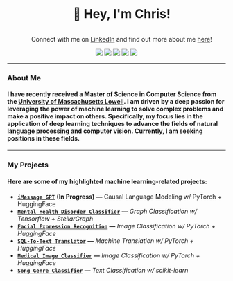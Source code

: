 <div id="user-content-toc">
  <ul>
    <summary align="center">
      <h1 style="display: inline-block;">
        👋 Hey, I'm Chris!
      </h1>
    </summary>
  <p align="center">
    Connect with me on <a href="https://www.linkedin.com/in/christopherlewis10/">LinkedIn</a>
    and find out more about me <a href="https://lewisc4.github.io/">here</a>!
  </p>
  </ul>
</div>

<p float="left" align="middle">
  <a href="https://www.python.org/"><img src="https://img.shields.io/badge/Python-FFD43B?style=for-the-badge&logo=python&logoColor=blue"/></a>
  <a href="https://pytorch.org/"><img src="https://img.shields.io/badge/PyTorch-EE4C2C?style=for-the-badge&logo=pytorch&logoColor=white"/></a>
  <a href="https://numpy.org/"><img src="https://img.shields.io/badge/Numpy-777BB4?style=for-the-badge&logo=numpy&logoColor=white"/></a>
  <a href="https://pandas.pydata.org/"><img src="https://img.shields.io/badge/Pandas-2C2D72?style=for-the-badge&logo=pandas&logoColor=white"/></a>
  <a href="https://wandb.ai/site"><img src="https://img.shields.io/badge/Weights_&_Biases-FFBE00?style=for-the-badge&logo=WeightsAndBiases&logoColor=white"/></a>
</p>

---

### About Me

#### I have recently received a Master of Science in Computer Science from the [University of Massachusetts Lowell](https://www.uml.edu/). I am driven by a deep passion for leveraging the power of machine learning to solve complex problems and make a positive impact on others. Specifically, my focus lies in the application of deep learning techniques to advance the fields of natural language processing and computer vision. Currently, I am seeking positions in these fields.

---

### My Projects

#### Here are some of my highlighted machine learning-related projects:
  - [**`iMessage GPT`**](https://github.com/lewisc4/imessaGPT) **(In Progress)** **—** Causal Language Modeling w/ PyTorch + HuggingFace
  - [**`Mental Health Disorder Classifier`**](https://github.com/lewisc4/Mental-Health-Disorder-Classifier) **—** *Graph Classification w/ Tensorflow + StellarGraph*
  - [**`Facial Expression Recognition`**](https://github.com/lewisc4/Emotion-Detection) **—** *Image Classification w/ PyTorch + HuggingFace*
  - [**`SQL-To-Text Translator`**](https://github.com/lewisc4/SQL-To-Text) **—** *Machine Translation w/ PyTorch + HuggingFace*
  - [**`Medical Image Classifier`**](https://github.com/lewisc4/MedicalMNIST) **—** *Image Classification w/ PyTorch + HuggingFace*
  - [**`Song Genre Classifier`**](https://github.com/lewisc4/Song-Genre-Predictor) **—** *Text Classification w/ scikit-learn*

<!--
---
### My Coursework
 
#### Here are the graduate-level machine learning-related courses I've taken:

  - [**`Machine Learning`**](https://www.uml.edu/catalog/courses/comp/5450)
  - [**`Deep Learning`**](https://www.uml.edu/catalog/courses/COMP/5530.aspx)
  - [**`Natural Language Processing`**](https://www.uml.edu/catalog/courses/COMP/5420.aspx)
  - [**`Graph Machine Learning`**](https://www.uml.edu/catalog/courses/COMP/5455.aspx)
  - [**`Reinforcement Learning`**](https://www.uml.edu/catalog/courses/COMP/5435.aspx)
  - [**`Computing for Health and Medicine`**](https://www.uml.edu/catalog/courses/COMP/5300.aspx)
  - [**`Social Computing`**](https://www.uml.edu/catalog/courses/COMP/5415.aspx)
-->
